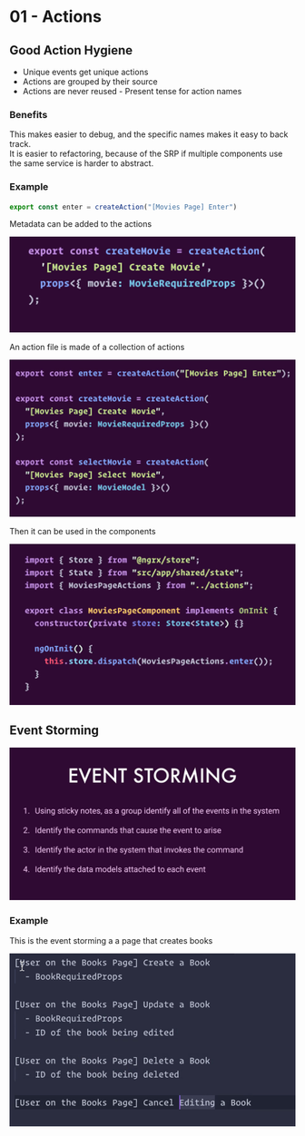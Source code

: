 # 01 - Actions

## Good Action Hygiene

* Unique events get unique actions
* Actions are grouped by their source
* Actions are never reused - Present tense for action names

### Benefits

This makes easier to debug, and the specific names makes it easy to back track.  
It is easier to refactoring, because of the SRP if multiple components use the same service is harder to abstract.  


### Example

```typescript
export const enter = createAction("[Movies Page] Enter")
```

Metadata can be added to the actions

![](../.gitbook/assets/image%20%288%29.png)

An action file is made of a collection of actions

![](../.gitbook/assets/image%20%2815%29.png)

Then it can be used in the components

![](../.gitbook/assets/image%20%282%29.png)

## Event Storming

![](../.gitbook/assets/image%20%2813%29.png)

### Example

This is the event storming a a page that creates books

![](../.gitbook/assets/image%20%283%29.png)

### 

